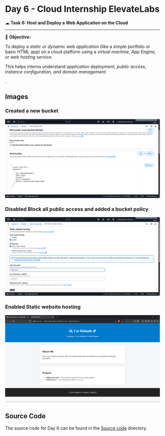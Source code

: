# Day 6 - Cloud Internship ElevateLabs

☁ **Task 6: Host and Deploy a Web Application on the Cloud**

---
🎯 **Objective:**

To deploy a *static or dynamic web application* (like a simple portfolio or basic HTML app) on a cloud platform using a *virtual machine, App Engine, or web hosting service*.

This helps interns understand *application deployment, public access, instance configuration, and domain management*.

.

## Images

### Created a new bucket
![Image 1](image1.png)

### Disabled Block all public access and added a bucket policy
![Image 2](image2.png)

### Enabled Static website hosting  
![Image 3](image3.png)

## Source Code
The source code for Day 6 can be found in the [Source code](Source%20code) directory.